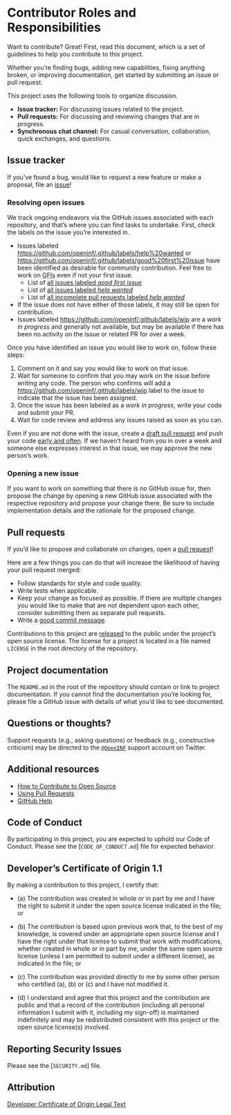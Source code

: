 <!-- https://docs.github.com/en/free-pro-team@latest/github/building-a-strong-community/setting-guidelines-for-repository-contributors -->

# Contributor Roles and Responsibilities

Want to contribute? Great! First, read this document, which is a set of
guidelines to help you contribute to this project.

Whether you’re finding bugs, adding new capabilities, fixing anything broken, or
improving documentation, get started by submitting an issue or pull request.

This project uses the following tools to organize discussion.

- **Issue tracker:** For discussing issues related to the project.
- **Pull requests:** For discussing and reviewing changes that are in progress.
- **Synchronous chat channel:** For casual conversation, collaboration, quick
  exchanges, and questions.

## Issue tracker

If you’ve found a bug, would like to request a new feature or make a proposal,
file an [issue][]!

### Resolving open issues

We track ongoing endeavors via the GitHub issues associated with each
repository, and that’s where you can find tasks to undertake. First, check the
labels on the issue you’re interested in.

- Issues labeled https://github.com/openinf/.github/labels/help%20wanted or
  https://github.com/openinf/.github/labels/good%20first%20issue have been
  identified as desirable for community contribution. Feel free to work on
  <abbr title="Good First Issues">GFIs</abbr> even if not your first issue.
  - List of [all issues labeled _good first issue_][i-gfi]
  - List of [all issues labeled _help wanted_][i-help]
  - List of [all incomplete pull requests labeled _help wanted_][pr-help]
- If the issue does not have either of those labels, it may still be open for
  contribution.
- Issues labeled https://github.com/openinf/.github/labels/wip are a _work in
  progress_ and generally not available, but may be available if there has been
  no activity on the issue or related PR for over a week.

Once you have identified an issue you would like to work on, follow these steps:

1.  Comment on it and say you would like to work on that issue.
2.  Wait for someone to confirm that you may work on the issue before writing
    any code. The person who confirms will add a
    https://github.com/openinf/.github/labels/wip label to the issue to indicate
    that the issue has been assigned.
3.  Once the issue has been labeled as a _work in progress_, write your code and
    submit your PR.
4.  Wait for code review and address any issues raised as soon as you can.

Even if you are not done with the issue, create a [draft pull request][] and
push your code [early and often][]. If we haven’t heard from you in over a week
and someone else expresses interest in that issue, we may approve the new
person’s work.

### Opening a new issue

If you want to work on something that there is no GitHub issue for, then propose
the change by opening a new GitHub issue associated with the respective
repository and propose your change there. Be sure to include implementation
details and the rationale for the proposed change.

## Pull requests

If you’d like to propose and collaborate on changes, open a [pull request][]!

Here are a few things you can do that will increase the likelihood of having
your pull request merged:

- Follow standards for style and code quality.
- Write tests when applicable.
- Keep your change as focused as possible. If there are multiple changes you
  would like to make that are not dependent upon each other, consider submitting
  them as separate pull requests.
- Write a [good commit message][].

Contributions to this project are [released][contrib-license] to the public
under the project’s open source license. The license for a project is located in
a file named `LICENSE` in the root directory of the repository.

## Project documentation

The `README.md` in the root of the repository should contain or link to project
documentation. If you cannot find the documentation you’re looking for, please
file a GitHub issue with details of what you’d like to see documented.

## Questions or thoughts?

Support requests (e.g., asking questions) or feedback (e.g., constructive
criticism) may be directed to the [`@OpenINF`][twitter-account] support account
on Twitter.

## Additional resources

- [How to Contribute to Open Source](https://opensource.guide/how-to-contribute/)
- [Using Pull Requests](https://help.github.com/articles/about-pull-requests/)
- [GitHub Help](https://help.github.com)

## Code of Conduct

By participating in this project, you are expected to uphold our Code of
Conduct. Please see the [`CODE_OF_CONDUCT.md`] file for expected behavior.

## Developer’s Certificate of Origin 1.1

By making a contribution to this project, I certify that:

- (a) The contribution was created in whole or in part by me and I have the
  right to submit it under the open source license indicated in the file; or

- (b) The contribution is based upon previous work that, to the best of my
  knowledge, is covered under an appropriate open source license and I have the
  right under that license to submit that work with modifications, whether
  created in whole or in part by me, under the same open source license (unless
  I am permitted to submit under a different license), as indicated in the file;
  or

- (c) The contribution was provided directly to me by some other person who
  certified (a), (b) or (c) and I have not modified it.

- (d) I understand and agree that this project and the contribution are public
  and that a record of the contribution (including all personal information I
  submit with it, including my sign-off) is maintained indefinitely and may be
  redistributed consistent with this project or the open source license(s)
  involved.

## Reporting Security Issues

Please see the [`SECURITY.md`] file.

## Attribution

[Developer Certificate of Origin Legal Text](https://developercertificate.org/)

[**@OpenINF**]: https://github.com/OpenINF
[**@OpenINF/.github**]: https://github.com/OpenINF/.github
[`authors`]:
  https://github.com/openinf/.github/blob/HEAD/AUTHORS
  'List of people who have contributed code to this project'
[`code_of_conduct`]:
  ./CODE_OF_CONDUCT.md
  'Standards for how to engage with the project community'
[`contributing`]: ./CONTRIBUTING.md 'Contribution guidelines for this project'
[`funding`]:
  ./.github/FUNDING.yml
  'How to financially support maintenance/development of @OpenINF projects on GitHub using GitHub Sponsors'
[`license`]:
  ./LICENSE
  'The open source software license(s) associated with this project'
[`readme`]: ./README.md 'The landing/home page of this project'
[`security`]:
  ./SECURITY.md
  'Instructions on how to report security vulnerabilities for this project'
[`support`]: ./SUPPORT.md 'Where to get help on this project'
[`vision`]: ./VISION.md 'What the goal(s) and/or scope are of this project'
[contrib-license]:
  https://help.github.com/articles/github-terms-of-service/#6-contributions-under-repository-license
[dco]: https://developercertificate.org
[draft pull request]:
  https://help.github.com/en/articles/about-pull-requests#draft-pull-requests
[early and often]: https://www.worklytics.co/blog/commit-early-push-often/
[good commit message]:
  http://tbaggery.com/2008/04/19/a-note-about-git-commit-messages.html
[i-gfi]:
  https://github.com/search?q=org%3Aopeninf+is%3Aissue+is%3Aopen+label%3A%22good+first+issue%22
[i-help]:
  https://github.com/search?q=org%3Aopeninf+is%3Aissue+is%3Aopen+label%3A%22help+wanted%22
[twitter-account]: https://twitter.com/openinf
[issue]:
  http://help.github.com/en/github/managing-your-work-on-github/creating-an-issue
[pr-help]:
  https://github.com/search?q=org%3Aopeninf+is%3Apr+is%3Aopen+label%3A%22help+wanted%22
[pull request]:
  https://help.github.com/en/desktop/contributing-to-projects/creating-a-pull-request
